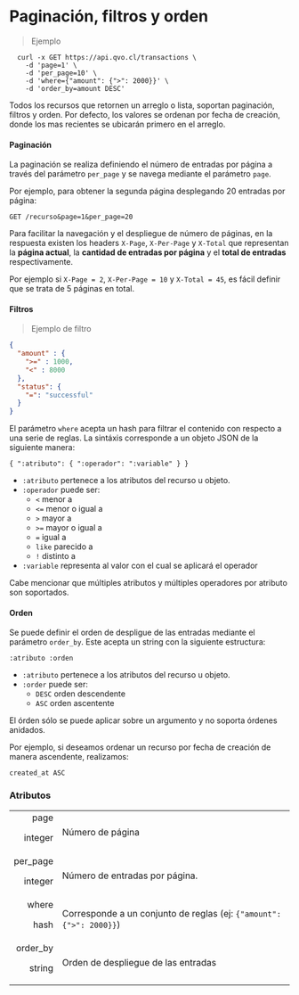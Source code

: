# Paginación, filtros y orden

> Ejemplo

```shell
  curl -x GET https://api.qvo.cl/transactions \
    -d 'page=1' \
    -d 'per_page=10' \
    -d 'where={"amount": {">": 2000}}' \
    -d 'order_by=amount DESC'
```

Todos los recursos que retornen un arreglo o lista, soportan paginación, filtros y orden. Por defecto, los valores se ordenan por fecha de creación, donde los mas recientes se ubicarán primero en el arreglo.

#### Paginación

La paginación se realiza definiendo el número de entradas por página a través del parámetro `per_page` y se navega mediante el parámetro `page`.

Por ejemplo, para obtener la segunda página desplegando 20 entradas por página:

`GET /recurso&page=1&per_page=20`

Para facilitar la navegación y el despliegue de número de páginas, en la respuesta existen los headers `X-Page`, `X-Per-Page` y `X-Total` que representan la **página actual**, la **cantidad de entradas por página** y el **total de entradas** respectivamente.

Por ejemplo si `X-Page = 2`, `X-Per-Page = 10` y `X-Total = 45`, es fácil definir que se trata de 5 páginas en total.

#### Filtros

> Ejemplo de filtro

```json
{
  "amount" : {
    ">=" : 1000,
    "<" : 8000
  },
  "status": {
    "=": "successful"
  }
}
```

El parámetro `where` acepta un hash para filtrar el contenido con respecto a una serie de reglas. La sintáxis corresponde a un objeto JSON de la siguiente manera:

`{ ":atributo": { ":operador": ":variable" } }`

- `:atributo` pertenece a los atributos del recurso u objeto.
- `:operador` puede ser:
  - `<` menor a
  - `<=` menor o igual a
  - `>` mayor a
  - `>=` mayor o igual a
  - `=` igual a
  - `like` parecido a
  - `!` distinto a
- `:variable` representa al valor con el cual se aplicará el operador

Cabe mencionar que múltiples atributos y múltiples operadores por atributo son soportados.

#### Orden

Se puede definir el orden de despligue de las entradas mediante el parámetro `order_by`. Este acepta un string con la siguiente estructura:

`:atributo :orden`

- `:atributo` pertenece a los atributos del recurso u objeto.
- `:order` puede ser:
    - `DESC` orden descendente
    - `ASC` orden ascentente

El órden sólo se puede aplicar sobre un argumento y no soporta órdenes anidados.

Por ejemplo, si deseamos ordenar un recurso por fecha de creación de manera ascendente, realizamos:

`created_at ASC`


### Atributos
|||
|---------: | -----------|
| page<p class="attr-desc">integer</p> | Número de página |
| per_page<p class="attr-desc">integer</p> | Número de entradas por página. |
| where<p class="attr-desc">hash</p> | Corresponde a un conjunto de reglas (ej: `{"amount": {">": 2000}}`) |
| order_by<p class="attr-desc">string</p> | Orden de despliegue de las entradas |